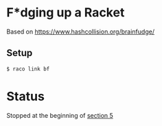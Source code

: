 # F*dging up a Racket

Based on https://www.hashcollision.org/brainfudge/

## Setup

```bash
$ raco link bf
```

# Status

Stopped at the beginning of [section 5](https://www.hashcollision.org/brainfudge/#%28part._.Lisping_a_language%29)
